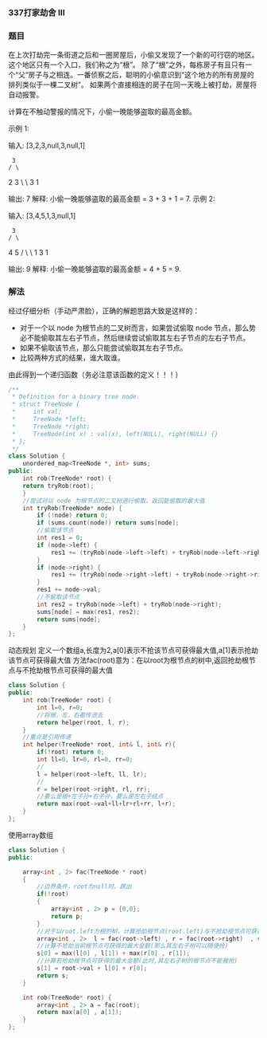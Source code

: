 ### 337打家劫舍 III

### 题目

在上次打劫完一条街道之后和一圈房屋后，小偷又发现了一个新的可行窃的地区。这个地区只有一个入口，我们称之为“根”。 除了“根”之外，每栋房子有且只有一个“父“房子与之相连。一番侦察之后，聪明的小偷意识到“这个地方的所有房屋的排列类似于一棵二叉树”。 如果两个直接相连的房子在同一天晚上被打劫，房屋将自动报警。

计算在不触动警报的情况下，小偷一晚能够盗取的最高金额。

示例 1:

输入: [3,2,3,null,3,null,1]

     3
    / \
   2   3
    \   \ 
     3   1

输出: 7 
解释: 小偷一晚能够盗取的最高金额 = 3 + 3 + 1 = 7.
示例 2:

输入: [3,4,5,1,3,null,1]

     3
    / \
   4   5
  / \   \ 
 1   3   1

输出: 9
解释: 小偷一晚能够盗取的最高金额 = 4 + 5 = 9.

### 解法

经过仔细分析（手动严肃脸），正确的解题思路大致是这样的：

- 对于一个以 node 为根节点的二叉树而言，如果尝试偷取 node 节点，那么势必不能偷取其左右子节点，然后继续尝试偷取其左右子节点的左右子节点。
- 如果不偷取该节点，那么只能尝试偷取其左右子节点。
- 比较两种方式的结果，谁大取谁。

由此得到一个递归函数（务必注意该函数的定义！！！）

```cpp
/**
 * Definition for a binary tree node.
 * struct TreeNode {
 *     int val;
 *     TreeNode *left;
 *     TreeNode *right;
 *     TreeNode(int x) : val(x), left(NULL), right(NULL) {}
 * };
 */
class Solution {
    unordered_map<TreeNode *, int> sums;
public:
    int rob(TreeNode* root) {
    return tryRob(root);
    }
    //尝试对以 node 为根节点的二叉树进行偷取，返回能偷取的最大值
    int tryRob(TreeNode* node) {
        if (!node) return 0;
        if (sums.count(node)) return sums[node];
        //偷取该节点
        int res1 = 0;
        if (node->left) {
            res1 += (tryRob(node->left->left) + tryRob(node->left->right));
        }
        if (node->right) {
            res1 += (tryRob(node->right->left) + tryRob(node->right->right));
        }
        res1 += node->val;
        //不偷取该节点
        int res2 = tryRob(node->left) + tryRob(node->right);
        sums[node] = max(res1, res2);
        return sums[node];
    }
};
```

动态规划
定义一个数组a,长度为2,a[0]表示不抢该节点可获得最大值,a[1]表示抢劫该节点可获得最大值
方法fac(root)意为：在以root为根节点的树中,返回抢劫根节点与不抢劫根节点可获得的最大值

```cpp
class Solution {
public:
    int rob(TreeNode* root) {
        int l=0, r=0;
        //将根，左，右都传进去
        return helper(root, l, r);
    }
    //重点是引用传递
    int helper(TreeNode* root, int& l, int& r){
        if(!root) return 0;
        int ll=0, lr=0, rl=0, rr=0;
        //
        l = helper(root->left, ll, lr);
        //
        r = helper(root->right, rl, rr);
        //要么是根+左子孙+右子孙，要么是左右子结点
        return max(root->val+ll+lr+rl+rr, l+r);
    }
};
```

使用array数组

```cpp
class Solution {
public:

    array<int , 2> fac(TreeNode * root)
    {
        //边界条件，root为null时，跳出
        if(!root)
        {
            array<int , 2> p = {0,0};
            return p;
        }
        //对于以root.left为根的树，计算抢劫根节点(root.left)与不抢劫根节点可获得最大金额. left[0]则为不抢r.lrft可获得的最大金额,left[1]则为抢劫root.left可获得的最大金额.
        array<int , 2>  l = fac(root->left) , r = fac(root->right)  , s;
        //计算不抢劫当前根节点可获得的最大金额(那么其左右子树可以随便抢)
        s[0] = max(l[0] , l[1]) + max(r[0] , r[1]);
        //计算若抢劫根节点可获得的最大金额(此时,其左右子树的根节点不能被抢)
        s[1] = root->val + l[0] + r[0];
        return s;
    }

    int rob(TreeNode* root) {
        array<int , 2> a = fac(root);
        return max(a[0] , a[1]);
    }
};
```

